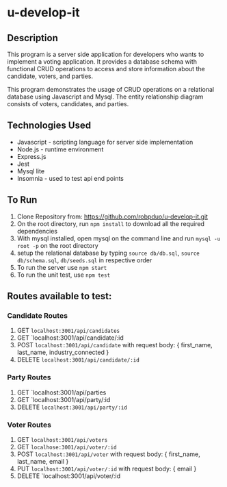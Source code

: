 # u-develop-it

## Description 
This program is a server side application for developers who wants to implement a voting application. It provides a database schema with functional CRUD operations to access and store information about the candidate, voters, and parties. 

This program demonstrates the usage of CRUD operations on a relational database using Javascript and Mysql. The entity relationship diagram consists of voters, candidates, and parties. 

## Technologies Used
- Javascript - scripting language for server side implementation
- Node.js - runtime environment
- Express.js
- Jest
- Mysql lite
- Insomnia - used to test api end points 

## To Run
1. Clone Repository from: https://github.com/robpduo/u-develop-it.git </br>
2. On the root directory, run `npm install` to download all the required dependencies
3. With mysql installed, open mysql on the command line and run `mysql -u root -p` on the root directory
4. setup the relational database by typing `source db/db.sql`, `source db/schema.sql`, `db/seeds.sql` in respective order
5. To run the server use `npm start`
6. To run the unit test, use `npm test`

## Routes available to test:
### Candidate Routes
1. GET `localhost:3001/api/candidates`
2. GET `localhost:3001/api/candidate/:id
3. POST `localhost:3001/api/candidate` with request body: { first_name, last_name, industry_connected }
4. DELETE `localhost:3001/api/candidate/:id`

### Party Routes
1. GET `localhost:3001/api/parties
2. GET `localhost:3001/api/party/:id
3. DELETE `localhost:3001/api/party/:id`

### Voter Routes
1. GET `localhost:3001/api/voters`
2. GET `localhose:3001/api/voter/:id`
3. POST `localhost:3001/api/voter` with request body: { first_name, last_name, email }
4. PUT `localhost:3001/api/voter/:id` with request body: { email }
5. DELETE `localhost:3001/api/voter/:id


